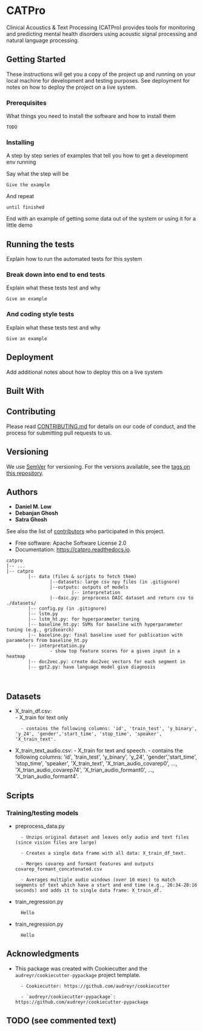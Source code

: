 # CATPro

Clinical Acoustics & Text Processing (CATPro) provides tools for monitoring and predicting mental health disorders using acoustic signal processing and natural language processing.

## Getting Started

These instructions will get you a copy of the project up and running on your local machine for development and testing purposes. See deployment for notes on how to deploy the project on a live system.

### Prerequisites

What things you need to install the software and how to install them

```
TODO
```

### Installing

A step by step series of examples that tell you how to get a development env running

Say what the step will be

```
Give the example
```

And repeat

```
until finished
```

End with an example of getting some data out of the system or using it for a little demo

## Running the tests

Explain how to run the automated tests for this system

### Break down into end to end tests

Explain what these tests test and why

```
Give an example
```

### And coding style tests

Explain what these tests test and why

```
Give an example
```

## Deployment

Add additional notes about how to deploy this on a live system

## Built With

<!-- * [Dropwizard](http://www.dropwizard.io/1.0.2/docs/) - The web framework used
* [Maven](https://maven.apache.org/) - Dependency Management
* [ROME](https://rometools.github.io/rome/) - Used to generate RSS Feeds -->

## Contributing

Please read [CONTRIBUTING.md](https://gist.github.com/PurpleBooth/b24679402957c63ec426) for details on our code of conduct, and the process for submitting pull requests to us.

## Versioning

We use [SemVer](http://semver.org/) for versioning. For the versions available, see the [tags on this repository](https://github.com/your/project/tags). 

## Authors

* **Daniel M. Low** 
* **Debanjan Ghosh**
* **Satra Ghosh** 

See also the list of [contributors](https://github.com/your/project/contributors) who participated in this project.

* Free software: Apache Software License 2.0
* Documentation: https://catpro.readthedocs.io.


```
catpro
|-- ...
|-- catpro
        |-- data (files & scripts to fetch them)
                |--datasets: large csv npy files (in .gitignore)
                |--outputs: outputs of models
                        |-- interpretation
                |--daic.py: preprocess DAIC dataset and return csv to ./datasets/
        |-- config.py (in .gitignore)
        |-- lstm.py
        |-- lstm_ht.py: for hyperparameter tuning
        |-- baseline_ht.py: SVMs for baseline with hyperparameter tuning (e.g., gridsearch)
        |-- baseline.py: final baseline used for publication with parameters from baseline_ht.py
        |-- interpretation.py
                - show top feature scores for a given input in a heatmap
        |-- doc2vec.py: create doc2vec vectors for each segment in 
        |-- gpt2.py: have language model give diagnosis

        
```





## Datasets

- X_train_df.csv:  
        - X_train for text only

        - contains the following columns: 'id', 'train_test', 'y_binary', 'y_24', 'gender','start_time', 'stop_time', 'speaker', 'X_train_text'.

- X_train_text_audio.csv:
        - X_train for text and speech.
        - contains the following columns: 'id', 'train_test', 'y_binary', 'y_24', 'gender','start_time', 'stop_time', 'speaker', 'X_train_text', 'X_trian_audio_covarep0', ..., 'X_trian_audio_covarep74', 'X_trian_audio_formant0', ..., 'X_trian_audio_formant4'.  




## Scripts
### Training/testing models
- preprocess_data.py
        
        - Unzips original dataset and leaves only audio and text files (since vision files are large)
        
        - Creates a single data frame with all data: X_train_df_text. 

        - Merges covarep and formant features and outputs covarep_formant_concatenated.csv

        - Averages multiple audio windows (over 10 msec) to match segments of text which have a start and end time (e.g., 26:34-28:16 seconds) and adds it to single data frame: X_train_df.


- train_regression.py

        Hello


- train_regression.py

        Hello



## Acknowledgments

* This package was created with Cookiecutter and the `audreyr/cookiecutter-pypackage` project template.

        - Cookiecutter: https://github.com/audreyr/cookiecutter

        - `audreyr/cookiecutter-pypackage`: https://github.com/audreyr/cookiecutter-pypackage



TODO (see commented text)
-----


[//]: <> (add this at some point
.. image:: https://img.shields.io/pypi/v/catpro.svg
        :target: https://pypi.python.org/pypi/catpro
.. image:: https://img.shields.io/travis/danielmlow/catpro.svg
        :target: https://travis-ci.org/danielmlow/catpro
.. image:: https://readthedocs.org/projects/catpro/badge/?version=latest
        :target: https://catpro.readthedocs.io/en/latest/?badge=latest
        :alt: Documentation Status
.. image:: https://pyup.io/repos/github/danielmlow/catpro/shield.svg
     :target: https://pyup.io/repos/github/danielmlow/catpro/
     :alt: Updates 
)
